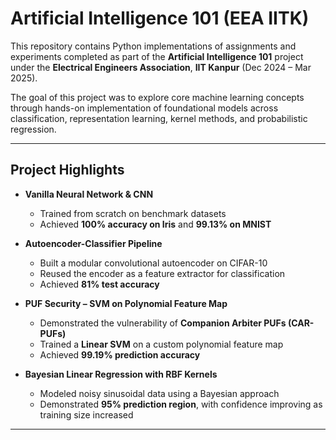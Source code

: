 # Artificial Intelligence 101 (EEA IITK)

This repository contains Python implementations of assignments and experiments completed as part of the **Artificial Intelligence 101** project under the **Electrical Engineers Association**, **IIT Kanpur** (Dec 2024 – Mar 2025).

The goal of this project was to explore core machine learning concepts through hands-on implementation of foundational models across classification, representation learning, kernel methods, and probabilistic regression.

---

## Project Highlights

- **Vanilla Neural Network & CNN**
  - Trained from scratch on benchmark datasets
  - Achieved **100% accuracy on Iris** and **99.13% on MNIST**

- **Autoencoder-Classifier Pipeline**
  - Built a modular convolutional autoencoder on CIFAR-10
  - Reused the encoder as a feature extractor for classification
  - Achieved **81% test accuracy**

- **PUF Security – SVM on Polynomial Feature Map**
  - Demonstrated the vulnerability of **Companion Arbiter PUFs (CAR-PUFs)**
  - Trained a **Linear SVM** on a custom polynomial feature map
  - Achieved **99.19% prediction accuracy**

- **Bayesian Linear Regression with RBF Kernels**
  - Modeled noisy sinusoidal data using a Bayesian approach
  - Demonstrated **95% prediction region**, with confidence improving as training size increased

---
